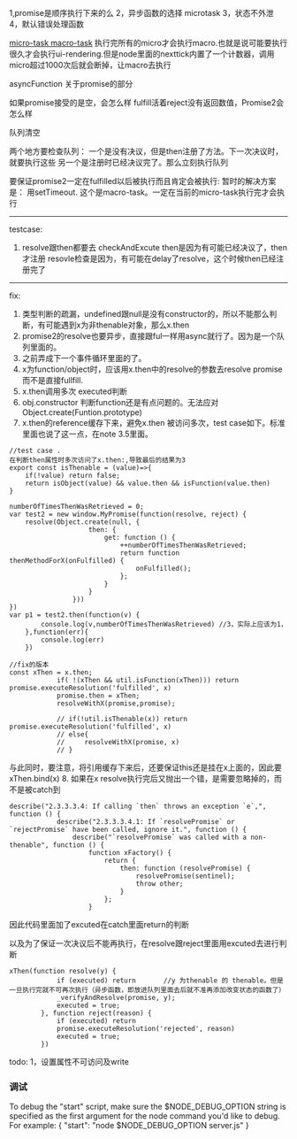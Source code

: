 1,promise是顺序执行下来的么
2，异步函数的选择 microtask
3，状态不外泄
4，默认错误处理函数


[micro-task macro-task](http://stackoverflow.com/questions/25915634/difference-between-microtask-and-macrotask-within-an-event-loop-context)
执行完所有的micro才会执行macro.也就是说可能要执行很久才会执行ui-rendering.但是node里面的nexttick内置了一个计数器，调用micro超过1000次后就会断掉，让macro去执行


asyncFunction 关于promise的部分


如果promise接受的是空，会怎么样
fulfill活着reject没有返回数值，Promise2会怎么样

队列清空

两个地方要检查队列：
一个是没有决议，但是then注册了方法。下一次决议时，就要执行这些
另一个是注册时已经决议完了。那么立刻执行队列

要保证promise2一定在fulfilled以后被执行而且肯定会被执行:
暂时的解决方案是： 用setTimeout. 这个是macro-task。一定在当前的micro-task执行完才会执行





---
testcase: 
1. resolve跟then都要去 checkAndExcute
then是因为有可能已经决议了，then才注册
resovle检查是因为，有可能在delay了resolve，这个时候then已经注册完了


---


fix:
1. 类型判断的疏漏，undefined跟null是没有constructor的，所以不能那么判断，有可能遇到x为非thenable对象，那么x.then
2. promise2的resolve也要异步，直接跟ful一样用async就行了。因为是一个队列里面的。
3. 之前弄成下一个事件循环里面的了。
4. x为function/object时，应该用x.then中的resolve的参数去resolve promise 
而不是直接fullfill.
5. x.then调用多次 executed判断
6. obj.constructor 判断function还是有点问题的。无法应对 Object.create(Funtion.prototype)
7. x.then的reference缓存下来，避免x.then 被访问多次，test case如下。标准里面也说了这一点，在note 3.5里面。

```
//test case .
在判断then属性时多次访问了x.then:,导致最后的结果为3
export const isThenable = (value)=>{
    if(!value) return false;
    return isObject(value) && value.then && isFunction(value.then)
}

numberOfTimesThenWasRetrieved = 0;
var test2 = new window.MyPromise(function(resolve, reject) {
    resolve(Object.create(null, {
                    then: {
                        get: function () {
                            ++numberOfTimesThenWasRetrieved;
                            return function thenMethodForX(onFulfilled) {
                                onFulfilled();
                            };
                        }
                    }
                }))
})
var p1 = test2.then(function(v) {
        console.log(v,numberOfTimesThenWasRetrieved) //3，实际上应该为1，
    },function(err){
        console.log(err)
    })

//fix的版本
const xThen = x.then;
            if( !(xThen && util.isFunction(xThen))) return promise.executeResolution('fulfilled', x)
            promise.then = xThen;
            resolveWithX(promise,promise);

            // if(!util.isThenable(x)) return promise.executeResolution('fulfilled', x)
            // else{
            //     resolveWithX(promise, x)
            // }

```


与此同时，要注意，将引用缓存下来后，还要保证this还是挂在x上面的，因此要xThen.bind(x)
8. 如果在x resolve执行完后又抛出一个错，是需要忽略掉的，而不是被catch到

```
describe("2.3.3.3.4: If calling `then` throws an exception `e`,", function () {
            describe("2.3.3.3.4.1: If `resolvePromise` or `rejectPromise` have been called, ignore it.", function () {
                describe("`resolvePromise` was called with a non-thenable", function () {
                    function xFactory() {
                        return {
                            then: function (resolvePromise) {
                                resolvePromise(sentinel);
                                throw other;
                            }
                        };
                    }
```
因此代码里面加了excuted在catch里面return的判断

以及为了保证一次决议后不能再执行，在resolve跟reject里面用excuted去进行判断
```
xThen(function resolve(y) {
            if (executed) return       //y 为thenable 的 thenable。但是一旦执行完就不可再次执行（异步函数，即放进队列里面去后就不准再添加改变状态的函数了）
            _verifyAndResolve(promise, y);
            executed = true;
        }, function reject(reason) {
            if (executed) return
            promise.executeResolution('rejected', reason)
            executed = true;
        })

```
todo: 
1，设置属性不可访问及write




### 调试
To debug the "start" script, make sure the $NODE_DEBUG_OPTION string is specified as the first argument for the node command you'd like to debug.
For example:
 { "start": "node $NODE_DEBUG_OPTION server.js" }

